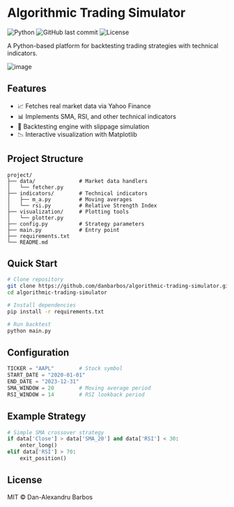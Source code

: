 
# Algorithmic Trading Simulator

![Python](https://img.shields.io/badge/python-3.8+-blue)
![GitHub last commit](https://img.shields.io/github/last-commit/danbarbos/algorithmic-trading-simulator)
![License](https://img.shields.io/badge/license-MIT-green)

A Python-based platform for backtesting trading strategies with technical indicators.

![image](https://github.com/user-attachments/assets/f9f8e045-0bf0-4f79-acf4-ef3438d77fd8)


## Features
- 📈 Fetches real market data via Yahoo Finance
- 📊 Implements SMA, RSI, and other technical indicators
- 🧪 Backtesting engine with slippage simulation
- 📉 Interactive visualization with Matplotlib

## Project Structure

```
project/
├── data/              # Market data handlers
│   └── fetcher.py
├── indicators/        # Technical indicators
│   ├── m_a.py         # Moving averages
│   └── rsi.py         # Relative Strength Index
├── visualization/     # Plotting tools
│   └── plotter.py
├── config.py          # Strategy parameters
├── main.py            # Entry point
├── requirements.txt
└── README.md
```

## Quick Start
```bash
# Clone repository
git clone https://github.com/danbarbos/algorithmic-trading-simulator.git
cd algorithmic-trading-simulator

# Install dependencies
pip install -r requirements.txt

# Run backtest
python main.py
```

## Configuration

```python
TICKER = "AAPL"        # Stock symbol
START_DATE = "2020-01-01"
END_DATE = "2023-12-31"
SMA_WINDOW = 20        # Moving average period
RSI_WINDOW = 14        # RSI lookback period
```

## Example Strategy

```python
# Simple SMA crossover strategy
if data['Close'] > data['SMA_20'] and data['RSI'] < 30:
    enter_long()
elif data['RSI'] > 70:
    exit_position()
```

## License

MIT © Dan-Alexandru Barbos



